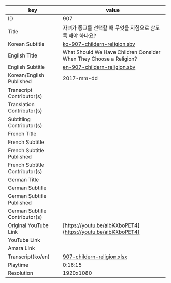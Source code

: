 |  key  |  value  |
|-------|---------|
| ID            | 907 |
| Title         | 자녀가 종교를 선택할 때 무엇을 지침으로 삼도록 해야 하나요? |
| Korean Subtitle | [ko-907-childern-religion.sbv](https://github.com/jungtosociety/dharma-qna/raw/master/sub/907/ko-907-childern-religion.sbv) |
| English Title | What Should We Have Children Consider When They Choose a Religion?  |
| English Subtitle | [en-907-childern-religion.sbv](https://github.com/jungtosociety/dharma-qna/raw/master/sub/907/en-907-childern-religion.sbv) |
| Korean/English Published     | 2017-mm-dd |
| Transcript Contributor(s)   |  |
| Translation Contributor(s)   |  |
| Subtitling Contributor(s)   |  |
| French Title |  |
| French Subtitle |  |
| French Subtitle Published |  |
| French Subtitle Contributor(s) |  |
| German Title |  |
| German Subtitle |  |
| German Subtitle Published |  |
| German Subtitle Contributor(s) |  |
| Original YouTube Link  | [https://youtu.be/aibKXboPET4](https://youtu.be/aibKXboPET4) |
| YouTube Link  |  |
| Amara Link    |  |
| Transcript(ko/en) | [907-childern-religion.xlsx](https://github.com/jungtosociety/dharma-qna/raw/master/sub/907/907-childern-religion.xlsx) |
| Playtime | 0:16:15 |
| Resolution | 1920x1080|

